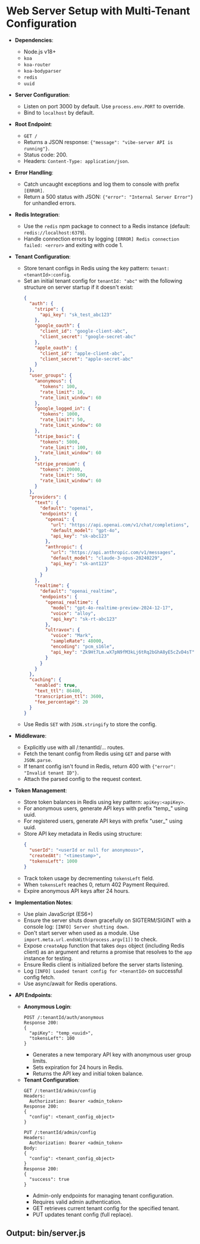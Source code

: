 # Web Server Setup with Multi-Tenant Configuration

- **Dependencies**:
  - Node.js v18+
  - `koa`
  - `koa-router`
  - `koa-bodyparser`
  - `redis`
  - `uuid`

- **Server Configuration**:
  - Listen on port 3000 by default. Use `process.env.PORT` to override.
  - Bind to `localhost` by default.

- **Root Endpoint**:
  - `GET /`
  - Returns a JSON response: `{"message": "vibe-server API is running"}`.
  - Status code: 200.
  - Headers: `Content-Type: application/json`.

- **Error Handling**:
  - Catch uncaught exceptions and log them to console with prefix `[ERROR]`.
  - Return a 500 status with JSON: `{"error": "Internal Server Error"}` for unhandled errors.


- **Redis Integration**:
  - Use the `redis` npm package to connect to a Redis instance (default: `redis://localhost:6379`).
  - Handle connection errors by logging `[ERROR] Redis connection failed: <error>` and exiting with code 1.

- **Tenant Configuration**:
  - Store tenant configs in Redis using the key pattern: `tenant:<tenantId>:config`.
  - Set an initial tenant config for `tenantId: "abc"` with the following structure on server startup if it doesn't exist:
    ```json
    {
      "auth": {
        "stripe": {
          "api_key": "sk_test_abc123"
        },
        "google_oauth": {
          "client_id": "google-client-abc",
          "client_secret": "google-secret-abc"
        },
        "apple_oauth": {
          "client_id": "apple-client-abc",
          "client_secret": "apple-secret-abc"
        }
      },
      "user_groups": {
        "anonymous": {
          "tokens": 100,
          "rate_limit": 10,
          "rate_limit_window": 60
        },
        "google_logged_in": {
          "tokens": 1000,
          "rate_limit": 50,
          "rate_limit_window": 60
        },
        "stripe_basic": {
          "tokens": 5000,
          "rate_limit": 100,
          "rate_limit_window": 60
        },
        "stripe_premium": {
          "tokens": 20000,
          "rate_limit": 500,
          "rate_limit_window": 60
        }
      },
      "providers": {
        "text": {
          "default": "openai",
          "endpoints": {
            "openai": {
              "url": "https://api.openai.com/v1/chat/completions",
              "default_model": "gpt-4o",
              "api_key": "sk-abc123"
            },
            "anthropic": {
              "url": "https://api.anthropic.com/v1/messages",
              "default_model": "claude-3-opus-20240229",
              "api_key": "sk-ant123"
            }
          }
        },
        "realtime": {
          "default": "openai_realtime",
          "endpoints": {
            "openai_realtime": {
              "model": "gpt-4o-realtime-preview-2024-12-17",
              "voice": "alloy",
              "api_key": "sk-rt-abc123"
            },
            "ultravox": {
              "voice": "Mark",
              "sampleRate": 48000,
              "encoding": "pcm_s16le",
              "api_key": "Zk9Ht7Lm.wX7pN9fM3kLj6tRq2bGhA8yE5cZvD4sT"
            }
          }
        }
      },
      "caching": {
        "enabled": true,
        "text_ttl": 86400,
        "transcription_ttl": 3600,
        "fee_percentage": 20
      }
    }
    ```
  - Use Redis `SET` with `JSON.stringify` to store the config.

- **Middleware**:
  - Explicitly use with all /:tenantId/... routes.
  - Fetch the tenant config from Redis using `GET` and parse with `JSON.parse`.
  - If tenant config isn't found in Redis, return 400 with `{"error": "Invalid tenant ID"}`.
  - Attach the parsed config to the request context.

- **Token Management**:
  - Store token balances in Redis using key pattern: `apiKey:<apiKey>`.
  - For anonymous users, generate API keys with prefix "temp_" using uuid.
  - For registered users, generate API keys with prefix "user_" using uuid.
  - Store API key metadata in Redis using structure:
    ```json
    {
      "userId": "<userId or null for anonymous>",
      "createdAt": "<timestamp>",
      "tokensLeft": 1000
    }
    ```
  - Track token usage by decrementing `tokensLeft` field.
  - When `tokensLeft` reaches 0, return 402 Payment Required.
  - Expire anonymous API keys after 24 hours.

- **Implementation Notes**:
  - Use plain JavaScript (ES6+)
  - Ensure the server shuts down gracefully on SIGTERM/SIGINT with a console log: `[INFO] Server shutting down`.
  - Don't start server when used as a module. Use `import.meta.url.endsWith(process.argv[1])` to check.
  - Expose `createApp` function that takes `deps` object (including Redis client) as an argument and returns a promise that resolves to the `app` instance for testing.
  - Ensure Redis client is initialized before the server starts listening.
  - Log `[INFO] Loaded tenant config for <tenantId>` on successful config fetch.
  - Use async/await for Redis operations.

- **API Endpoints**:
  - **Anonymous Login**:
    ```
    POST /:tenantId/auth/anonymous
    Response 200:
    {
      "apiKey": "temp_<uuid>",
      "tokensLeft": 100
    }
    ```
    - Generates a new temporary API key with anonymous user group limits.
    - Sets expiration for 24 hours in Redis.
    - Returns the API key and initial token balance.
  - **Tenant Configuration**:
    ```
    GET /:tenantId/admin/config
    Headers:
      Authorization: Bearer <admin_token>
    Response 200:
    {
      "config": <tenant_config_object>
    }
    ```
    ```
    PUT /:tenantId/admin/config
    Headers:
      Authorization: Bearer <admin_token>
    Body:
    {
      "config": <tenant_config_object>
    }
    Response 200:
    {
      "success": true
    }
    ```
    - Admin-only endpoints for managing tenant configuration.
    - Requires valid admin authentication.
    - GET retrieves current tenant config for the specified tenant.
    - PUT updates tenant config (full replace).

## Output: bin/server.js